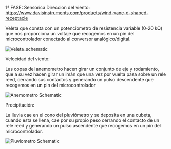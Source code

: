 1ª FASE: Sensorica 
  Direccion del viento: https://www.davisinstruments.com/products/wind-vane-d-shaped-receptacle
  
  Veleta que consta con un potenciometro de resistencia variable (0-20 kΩ) que nos proporciona un voltaje que recogemos en un pin del microcontrolador conectado al 
  conversor analógico/digital.


![Veleta_schematic](https://github.com/MediaLabUniovi/WeatherStation/assets/159242374/de57982b-7076-4cde-a660-335a309e646f)


     

  Velocidad del viento: 
  
  Las copas del anemometro hacen girar un conjunto de eje y rodamiento, que a su vez hacen girar un imán que una vez por vuelta pasa sobre un rele reed, cerrando sus contactos y generando un pulso          descendente que recogemos en un pin del microcontrolador
    
 ![Anemometro Schematic](https://github.com/MediaLabUniovi/WeatherStation/assets/159242374/f25c58d4-cc9a-449d-ab5a-3490521289f2)
   
  
  Precipitación: 
  
  La lluvia cae en el cono del pluviómetro y se deposita en una cubeta, cuando esta se llena, cae por su propio peso cerrando el contacto de un rele reed y generando un pulso ascendente que recogemos en      un pin del microcontrolador. 


    
![Pluviometro Schematic](https://github.com/MediaLabUniovi/WeatherStation/assets/159242374/7625b989-4968-402c-82ac-e03e56dfb308)


